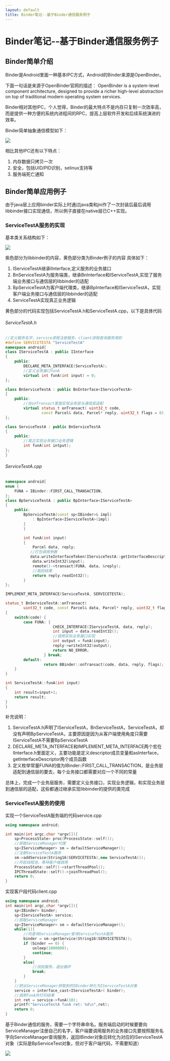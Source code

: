 ```yaml
---
layout: default
title: Binder笔记--基于Binder通信服务例子
---
```


# Binder笔记--基于Binder通信服务例子

## Binder简单介绍

Binder是Android里面一种基本IPC方式，Android的Binder来源是OpenBinder。

下面一句话是来源于OpenBinder官网的描述：
OpenBinder is a system-level component architecture, designed to provide a richer high-level abstraction on top of traditional modern operating system services.

Binder相对其他IPC，个人觉得，Binder的最大特点不是内存只复制一次效率高，而是提供一种方便的系统内进程间的RPC，提高上层软件开发和后续系统演进的效率。

Binder简单抽象通信模型如下：

![](/pic/binder/AbstractBinderCommunication.png)

相比其他IPC还有以下特点：
1. 内存数据只拷贝一次
2. 安全，包括UID/PID识别，selinux支持等
3. 服务端死亡通知


## Binder简单应用例子

由于java层上应用binder实际上时通过java类和jni作了一次封装后最后调用libbinder接口实现通信，所以例子直接在native层已C++实现。


### ServiceTestA服务的实现
基本类关系结构如下：

![](/pic/binder/ServiceTestA_class.png)

紫色部分为libbinder的内容，黄色部分类为Binder例子的内容
具体如下：
1. IServiceTestA继承IInterface,定义服务的业务接口
2. BnServiceTestA为服务端类，继承BnInterface和IServiceTestA,实现了服务端业务接口与通信层的libbinder的适配
3. BpServiceTestA为客户端代理类，继承BpInterface和IServiceTestA，实现客户端业务接口与通信层的libbinder的适配
4. ServiceTestA实现真正业务逻辑

黄色部分的代码实现包括ServiceTestA.h和ServiceTestA.cpp，以下是具体代码

###### ServiceTestA.h
```cpp
//定义服务名字，service进程注册服务，client进程查询服务用到
#define SERVICETESTA "ServiceTestA"
namespace android{
class IServiceTestA : public IInterface
{
    public:
        DECLARE_META_INTERFACE(ServiceTestA);
        //定义业务接口funA
        virtual int funA(int input) = 0;
};

class BnServiceTestA : public BnInterface<IServiceTestA>
{
    public:
    	//在onTransact里面实现业务层与通信层适配
        virtual status_t onTransact( uint32_t code,
                const Parcel& data, Parcel* reply, uint32_t flags = 0);
};

class ServiceTestA : public BnServiceTestA
{
    public:
        //真正实现业务接口业务逻辑
        int funA(int intput);
};
}
```

###### ServiceTestA.cpp
```cpp
namespace android{
enum {
    FUNA = IBinder::FIRST_CALL_TRANSACTION,
};
class BpServiceTestA : public BpInterface<IServiceTestA>
{
    public:
        BpServiceTestA(const sp<IBinder>& impl)
            : BpInterface<IServiceTestA>(impl)
        {
        }

        int funA(int input)
        {
            Parcel data, reply;
           //打包调用参数
		   data.writeInterfaceToken(IServiceTestA::getInterfaceDescriptor());
            data.writeInt32(input);
            remote()->transact(FUNA, data, &reply);
			//取回结果
            return reply.readInt32();
        }
};

IMPLEMENT_META_INTERFACE(ServiceTestA, SERVICETESTA);

status_t BnServiceTestA::onTransact(
        uint32_t code, const Parcel& data, Parcel* reply, uint32_t flags)
{
    switch(code) {
        case FUNA: {
                     CHECK_INTERFACE(IServiceTestA, data, reply);
                     int input = data.readInt32();
					 //调用实际业务接口实现
                     int output = funA(input);
                     reply->writeInt32(output);
                     return NO_ERROR;
                 } break;
        default:
                 return BBinder::onTransact(code, data, reply, flags);
    }
}

int ServiceTestA::funA(int input)
{
    int result=input+1;
    return result;
}
}

```

补充说明：
1. ServiceTestA.h声明了IServiceTestA，BnServiceTestA，ServiceTestA，却没有声明BpServiceTestA，主要原因是因为从客户端使用角度只需要IServiceTestA不需要BpServiceTestA
2. DECLARE_META_INTERFACE和IMPLEMENT_META_INTERFACE两个宏在IInterface.h里面定义，主要功能是定义descriptor成员变量和asInterface，getInterfaceDescriptor两个成员函数
3. 定义枚举常量FUNA的值为IBinder::FIRST_CALL_TRANSACTION，是业务层适配到通信层的要去，每个业务接口都需要对应一个不同的常量

总体上，完成一个业务层服务，需要定义业务接口，实现业务逻辑，和实现业务层到通信层的适配，这些都通过继承实现libbinder的提供的类完成


### ServiceTestA服务的使用

实现一个ServiceTestA服务端的代码service.cpp
```cpp
using namespace android;

int main(int argc,char *argv[]){
    sp<ProcessState> proc(ProcessState::self());
	//获取ServiceManager代理
    sp<IServiceManager> sm = defaultServiceManager();
    //注册ServiceTestA服务
	sm->addService(String16(SERVICETESTA),new ServiceTestA());
	//开启线程池，等待客户端调用
    ProcessState::self()->startThreadPool();
    IPCThreadState::self()->joinThreadPool();
    return 0;
}
```

实现客户段代码client.cpp
```cpp
using namespace android;
int main(int argc,char *argv[]){
    sp<IBinder> binder;
    sp<IServiceTestA> service;
	//获取ServiceManager
    sp<IServiceManager> sm = defaultServiceManager();
    while(1){
	    //向查询ServiceManager查询ServiceTestA服务
        binder = sm->getService(String16(SERVICETESTA));
        if (binder == 0) {
            usleep(1000000);
            continue;
        }
        else{
			//找到服务，退出循环
            break;
        }
    }
	//把从ServiceManager获取到的IBinder转化为IServiceTestA对象
    service = interface_cast<IServiceTestA>( binder);
	//调用funA并打印结果
    int ret = service->funA(10);
    printf("ServiceTestA funA ret: %d\n",ret);
    return 0;
}
```

基于Binder通信的服务，需要一个字符串命名。服务端启动的时候要要向ServiceManager注册自己的名字，客户端要调用服务的业务接口先要按照服务名字向ServiceManager查询服务，返回IBinder对象后转化为对应的IServiceTestA对象（实际是BpServiceTest对象，但对于客户端代码，不需要知道）

![](/pic/binder/ServiceTestA_seq.png)
